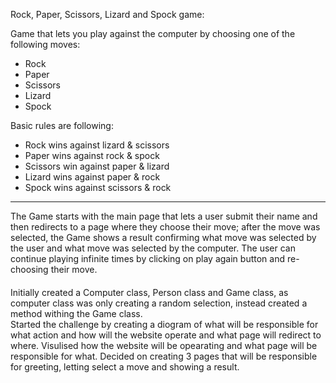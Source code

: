 Rock, Paper, Scissors, Lizard and Spock game:

 Game that lets you play against the computer by choosing one of the following moves:
 - Rock
 - Paper
 - Scissors
 - Lizard
 - Spock

 Basic rules are following:

 - Rock wins against lizard & scissors
 - Paper wins against rock & spock
 - Scissors win against paper & lizard
 - Lizard wins against paper & rock
 - Spock wins against scissors & rock

**** 
The Game starts with the main page that lets a user submit their name and then redirects to a page where they choose their move;
after the move was selected, the Game shows a result confirming what move was selected by the user and what move was selected by the computer.
The user can continue playing infinite times by clicking on play again button and re-choosing their move.

####
Initially created a Computer class, Person class and Game class, as computer class was only creating a random selection, instead created a method withing the Game class.  
Started the challenge by creating a diogram of what will be responsible for what action and how will the website operate and what page will redirect to where.
Visulised how the website will be opearating and what page will be responsible for what. Decided on creating 3 pages that will be responsible for greeting, letting select a move and showing a result. 
 






